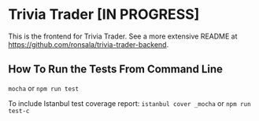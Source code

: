 # Trivia Trader [IN PROGRESS]

This is the frontend for Trivia Trader. See a more extensive README at <https://github.com/ronsala/trivia-trader-backend>.

## How To Run the Tests From Command Line

`mocha` or `npm run test`

To include Istanbul test coverage report: `istanbul cover _mocha` or `npm run test-c`
